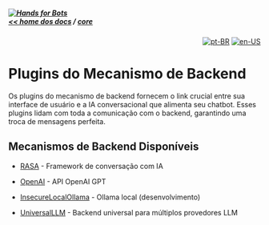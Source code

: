 ##### [![Hands for Bots](https://img.shields.io/badge/[•__•]-Hands_for_Bots-purple?style=social) <br>&lt;&lt; home dos docs](../README.md) / [core](../core.md)

<div align="right">

[![pt-BR](https://img.shields.io/badge/pt-BR-white)](./backend.md)
[![en-US](https://img.shields.io/badge/en-US-white)](../../en-us/core/backend.md)

</div>


# Plugins do Mecanismo de Backend


Os plugins do mecanismo de backend fornecem o link crucial entre sua interface de usuário e a IA conversacional que alimenta seu chatbot. Esses plugins lidam com toda a comunicação com o backend, garantindo uma troca de mensagens perfeita.


## Mecanismos de Backend Disponíveis


- [RASA](./backend/rasa.md) - Framework de conversação com IA


- [OpenAI](./backend/openai.md) - API OpenAI GPT


- [InsecureLocalOllama](./backend/insecure-local-ollama.md) - Ollama local (desenvolvimento)


- [UniversalLLM](./backend/universal-llm.md) - Backend universal para múltiplos provedores LLM

